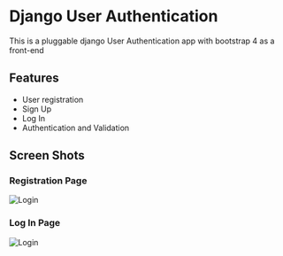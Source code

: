 # Django User Authentication

This is a pluggable django User Authentication app with bootstrap 4 as a front-end

## Features
* User registration
* Sign Up
* Log In
* Authentication and Validation


## Screen Shots

### Registration Page

![Login ](https://i.ibb.co/Wfsss76/abdalla.png)

### Log In Page

![Login ](https://i.ibb.co/Wfsss76/abdalla.png)

